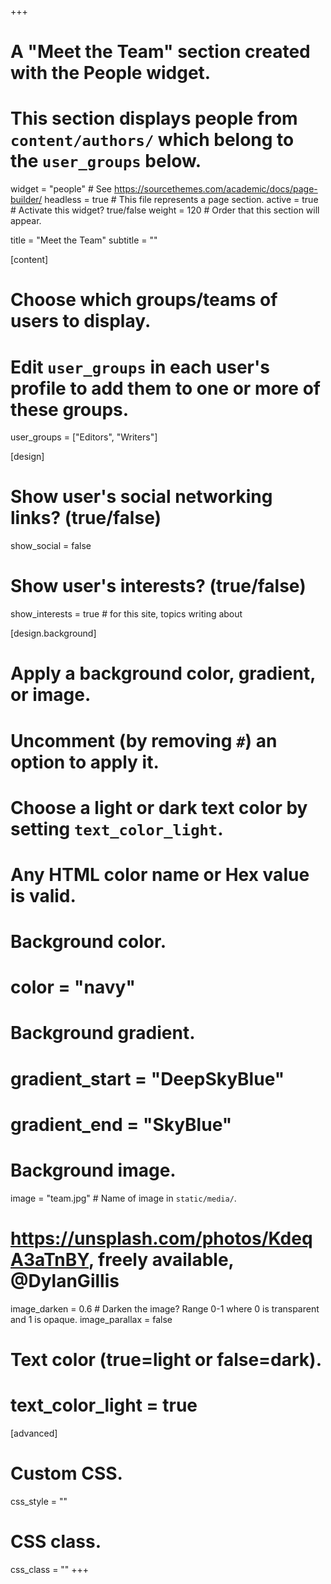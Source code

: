 +++
# A "Meet the Team" section created with the People widget.
# This section displays people from `content/authors/` which belong to the `user_groups` below.

widget = "people"  # See https://sourcethemes.com/academic/docs/page-builder/
headless = true  # This file represents a page section.
active = true  # Activate this widget? true/false
weight = 120  # Order that this section will appear.

title = "Meet the Team"
subtitle = ""

[content]
  # Choose which groups/teams of users to display.
  #   Edit `user_groups` in each user's profile to add them to one or more of these groups.
  user_groups = ["Editors",
                 "Writers"]

[design]
  # Show user's social networking links? (true/false)
  show_social = false

  # Show user's interests? (true/false)
  show_interests = true # for this site, topics writing about

[design.background]
  # Apply a background color, gradient, or image.
  #   Uncomment (by removing `#`) an option to apply it.
  #   Choose a light or dark text color by setting `text_color_light`.
  #   Any HTML color name or Hex value is valid.
  
  # Background color.
  # color = "navy"
  
  # Background gradient.
  # gradient_start = "DeepSkyBlue"
  # gradient_end = "SkyBlue"
  
  # Background image.
  image = "team.jpg"  # Name of image in `static/media/`.
  # https://unsplash.com/photos/KdeqA3aTnBY, freely available, @DylanGillis
  image_darken = 0.6  # Darken the image? Range 0-1 where 0 is transparent and 1 is opaque.
  image_parallax = false
  
  # Text color (true=light or false=dark).
  # text_color_light = true  
  
[advanced]
 # Custom CSS. 
 css_style = ""
 
 # CSS class.
 css_class = ""
+++
